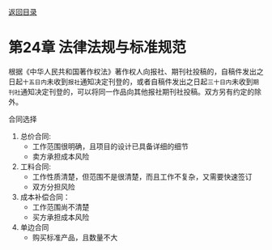 [返回目录](/blog/ruankao/index.md)

# 第24章 法律法规与标准规范

 根据《中华人民共和国著作权法》著作权人向报社、期刊社投稿的，自稿件发出之日起`十五日内`未收到`报社`通知决定刊登的，或者自稿件发出之日起`三十日内`未收到`期刊社`通知决定刊登的，可以将同一作品向其他报社期刊社投稿。双方另有约定的除外。

合同选择

1. 总价合同:
    - 工作范围很明确，且项目的设计已具备详细的细节
    - 卖方承担成本风险
2. 工料合同:
    - 工作性质清楚，但范围不是很清楚，而且工作不复杂，又需要快速签订
    - 双方分担风险
3. 成本补偿合同：
    - 工作范围尚不清楚
    - 买方承担成本风险
4. 单边合同
    - 购买标准产品，且数量不大
